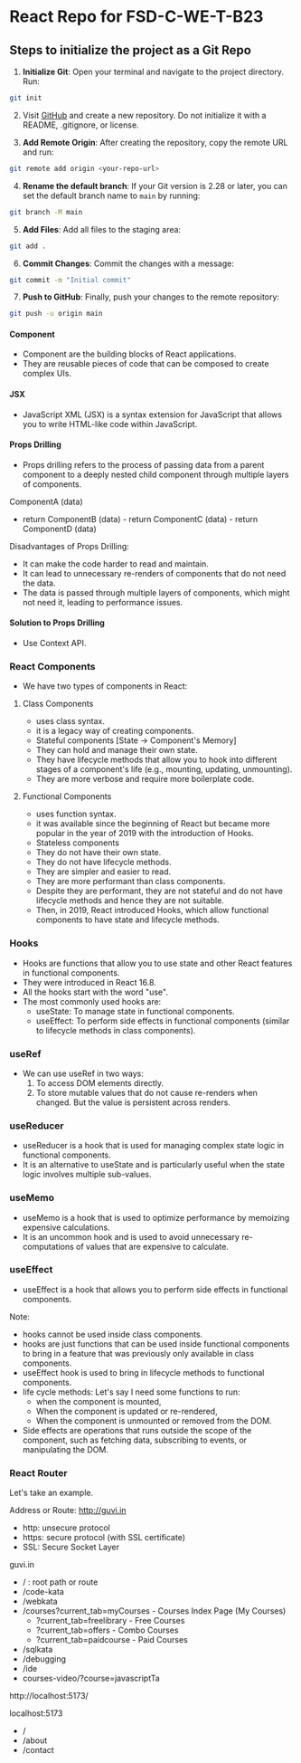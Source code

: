 # React Repo for FSD-C-WE-T-B23

## Steps to initialize the project as a Git Repo

1. **Initialize Git**: Open your terminal and navigate to the project directory. Run:

```bash
git init
```

2. Visit [GitHub](https://github.com) and create a new repository. Do not initialize it with a README, .gitignore, or license.

3. **Add Remote Origin**: After creating the repository, copy the remote URL and run:

```bash
git remote add origin <your-repo-url>
```

4. **Rename the default branch**: If your Git version is 2.28 or later, you can set the default branch name to `main` by running:

```bash
git branch -M main
```

5. **Add Files**: Add all files to the staging area:

```bash
git add .
```

6. **Commit Changes**: Commit the changes with a message:

```bash
git commit -m "Initial commit"
```

7. **Push to GitHub**: Finally, push your changes to the remote repository:

```bash
git push -u origin main
```

#### Component

- Component are the building blocks of React applications.
- They are reusable pieces of code that can be composed to create complex UIs.

#### JSX

- JavaScript XML (JSX) is a syntax extension for JavaScript that allows you to write HTML-like code within JavaScript.

#### Props Drilling

- Props drilling refers to the process of passing data from a parent component to a deeply nested child component through multiple layers of components.

ComponentA (data)

- return ComponentB (data) - return ComponentC (data) - return ComponentD (data)

Disadvantages of Props Drilling:

- It can make the code harder to read and maintain.
- It can lead to unnecessary re-renders of components that do not need the data.
- The data is passed through multiple layers of components, which might not need it, leading to performance issues.

#### Solution to Props Drilling

- Use Context API.

### React Components

- We have two types of components in React:

1. Class Components

   - uses class syntax.
   - it is a legacy way of creating components.
   - Stateful components [State -> Component's Memory]
   - They can hold and manage their own state.
   - They have lifecycle methods that allow you to hook into different stages of a component's life (e.g., mounting, updating, unmounting).
   - They are more verbose and require more boilerplate code.

2. Functional Components
   - uses function syntax.
   - it was available since the beginning of React but became more popular in the year of 2019 with the introduction of Hooks.
   - Stateless components
   - They do not have their own state.
   - They do not have lifecycle methods.
   - They are simpler and easier to read.
   - They are more performant than class components.
   - Despite they are performant, they are not stateful and do not have lifecycle methods and hence they are not suitable.
   - Then, in 2019, React introduced Hooks, which allow functional components to have state and lifecycle methods.

### Hooks

- Hooks are functions that allow you to use state and other React features in functional components.
- They were introduced in React 16.8.
- All the hooks start with the word "use".
- The most commonly used hooks are:
  - useState: To manage state in functional components.
  - useEffect: To perform side effects in functional components (similar to lifecycle methods in class components).

### useRef

- We can use useRef in two ways:
  1. To access DOM elements directly.
  2. To store mutable values that do not cause re-renders when changed. But the value is persistent across renders.

### useReducer

- useReducer is a hook that is used for managing complex state logic in functional components.
- It is an alternative to useState and is particularly useful when the state logic involves multiple sub-values.

### useMemo

- useMemo is a hook that is used to optimize performance by memoizing expensive calculations.
- It is an uncommon hook and is used to avoid unnecessary re-computations of values that are expensive to calculate.

### useEffect

- useEffect is a hook that allows you to perform side effects in functional components.

Note:

- hooks cannot be used inside class components.
- hooks are just functions that can be used inside functional components to bring in a feature that was previously only available in class components.
- useEffect hook is used to bring in lifecycle methods to functional components.
- life cycle methods:
  Let's say I need some functions to run:
  - when the component is mounted,
  - When the component is updated or re-rendered,
  - When the component is unmounted or removed from the DOM.
- Side effects are operations that runs outside the scope of the component, such as fetching data, subscribing to events, or manipulating the DOM.

### React Router

Let's take an example.

Address or Route: http://guvi.in

- http: unsecure protocol
- https: secure protocol (with SSL certificate)
- SSL: Secure Socket Layer

guvi.in

- / : root path or route
- /code-kata
- /webkata
- /courses?current_tab=myCourses - Courses Index Page (My Courses)
  - ?current_tab=freelibrary - Free Courses
  - ?current_tab=offers - Combo Courses
  - ?current_tab=paidcourse - Paid Courses
- /sqlkata
- /debugging
- /ide
- courses-video/?course=javascriptTa

http://localhost:5173/

localhost:5173

- /
- /about
- /contact
